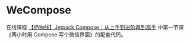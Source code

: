 # WeCompose

在线课程 [【扔物线】Jetpack Compose：从上手到进阶再到高手](https://ke.qq.com/course/3292756) 中第一节课《两小时用 Compose 写个微信界面》的配套代码。

